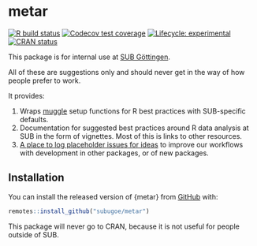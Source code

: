 # metar

<!-- badges: start -->
[![R build status](https://github.com/subugoe/metar/workflows/.github/workflows/main.yaml/badge.svg)](https://github.com//subugoe/metar/actions)
[![Codecov test coverage](https://codecov.io/gh/subugoe/metar/branch/master/graph/badge.svg)](https://codecov.io/gh//subugoe/metar?branch=master)
[![Lifecycle: experimental](https://img.shields.io/badge/lifecycle-experimental-orange.svg)](https://www.tidyverse.org/lifecycle/#experimental)
[![CRAN status](https://www.r-pkg.org/badges/version/metar)](https://CRAN.R-project.org/package=metar)
<!-- badges: end -->

This package is for internal use at [SUB Göttingen](http://sub.uni-goettingen.de).

<div class="alert alert-info">
  All of these are suggestions only and should never get in the way of how people prefer to work.
</div>

It provides:

1. Wraps [muggle](http://subugoe.github.io/muggle/) setup functions for R best practices with SUB-specific defaults.
2. Documentation for suggested best practices around R data analysis at SUB in the form of vignettes.
  Most of this is links to other resources.
3. [A place to log placeholder issues for ideas](https://github.com/subugoe/metar/issues) to improve our workflows with development in other packages, or of new packages.


## Installation

You can install the released version of {metar} from [GitHub](https://github.com/subugoe/metar) with:

``` r
remotes::install_github("subugoe/metar")
```

This package will never go to CRAN, because it is not useful for people outside of SUB.
